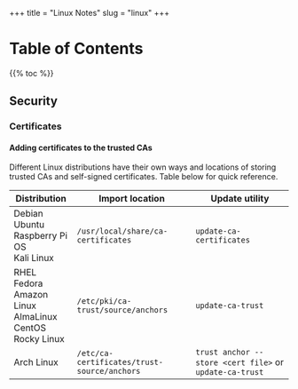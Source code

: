 +++
title = "Linux Notes"
slug = "linux"
+++
# Table of Contents
{{% toc %}}


## Security
### Certificates
#### Adding certificates to the trusted CAs
Different Linux distributions have their own ways and locations of storing trusted CAs and self-signed certificates.  Table below for quick reference.

|**Distribution**|**Import location**|**Update utility**|
|---|---|---|
|Debian<br> Ubuntu<br> Raspberry Pi OS<br> Kali Linux|`/usr/local/share/ca-certificates`|`update-ca-certificates`|
|RHEL<br> Fedora<br> Amazon Linux<br> AlmaLinux<br> CentOS<br> Rocky Linux|`/etc/pki/ca-trust/source/anchors`|`update-ca-trust`|
|Arch Linux|`/etc/ca-certificates/trust-source/anchors`|`trust anchor --store <cert file>` or `update-ca-trust`|